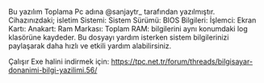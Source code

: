 Bu yazılım Toplama Pc adına @sanjaytr_ tarafından yazılmıştır.
Cihazınızdaki;
isletim Sistemi:
Sistem Sürümü:
BIOS Bilgileri:
İşlemci:
Ekran Kartı:
Anakart:
Ram Markası:
Toplam RAM:
bilgilerini aynı konumdaki log klasörüne kaydeder. Bu dosyayı yardım isterken sistem bilgilerinizi paylaşarak daha hızlı ve etkili yardım alabilirsiniz.

Çalışır Exe halini indirmek için: https://tpc.net.tr/forum/threads/bilgisayar-donanimi-bilgi-yazilimi.56/
